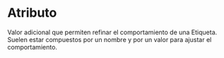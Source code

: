 # Atributo 
Valor adicional que permiten refinar el comportamiento de una Etiqueta. Suelen estar compuestos por un nombre y por un valor para ajustar el comportamiento.
